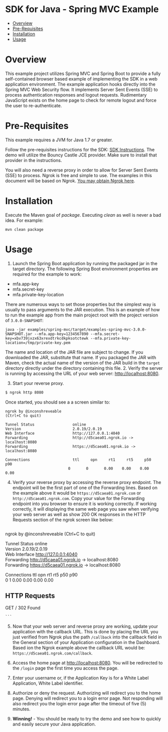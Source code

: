# SDK for Java - Spring MVC Example

  * [Overview](#overview)
  * [Pre-Requisites](#prerequisites)
  * [Installation](#installation)
  * [Usage](#usage)

# <a name="overview"></a>Overview

This example project utilizes Spring MVC and Spring Boot to provide a fully self-contained browser based example
of implementing the SDK in a web application environment.  The example application hooks directly into the 
Spring MVC Web Security flow.  It implements Server Sent Events (SSE) to process authentication
responses and logout requests.  Rudimentary JavaScript exists on the home page to check for remote logout and force
the user to re-authenticate.

# <a name="prerequisites"></a>Pre-Requisites

This example requires a JVM for Java 1.7 or greater.

Follow the pre-requisites instructions for the SDK: [SDK Instructions](../../sdk/README.md#prerequisites).
The demo will utilize the Bouncy Castle JCE provider.  Make sure to install that provider in the instructions.

You will also need a reverse proxy in order to allow for Server Sent Events (SSE) to process.  Ngrok is free and simple
to use.  The examples in this document will be based on Ngrok.  [You may obtain Ngrok here](https://ngrok.com/).


# <a name="installation"></a>Installation

Execute the Maven goal of _package_. Executing _clean_ as well is never a bad idea.  For example:

```
mvn clean package
```

#  <a name="usage"></a>Usage
1. Launch the Spring Boot application by running the packaged jar in the target directory.  The following Spring Boot
  environment properties are required for the example to work:
   
  * mfa.app-key
  * mfa.secret-key
  * mfa.private-key-location
  
  There are numerous ways to set those properties but the simplest way is usually to pass arguments to the JAR
  execution.  This is an example of how to run the example app from the main project root with the project version
  of `3.0.0-SNAPSHOT`:
  
  ```
  java -jar examples/spring-mvc/target/examples-spring-mvc-3.0.0-SNAPSHOT.jar --mfa.app-key=1234567890 --mfa.secret-key=xbv739jxzx63xrexdtrkcdkpksotctewk --mfa.private-key-location=/tmp/private-key.pem
  ```

The name and location of the JAR file are subject to change. If you downloaded the JAR, substitute that name. If you 
packaged the JAR with Maven, check the actual name of the version of the JAR build in the `target` directory directly 
under the directory containing this file. 
2. Verify the server is running by accessing the URL of your web server: [http://localhost:8080](http://localhost:8080).

3. Start your reverse proxy.

  ```bash
  $ ngrok http 8080
  ```
  
  Once started, you should see a a screen similar to:
  
  ```
ngrok by @inconshreveable                                       (Ctrl+C to quit)
                                                                                
Tunnel Status                 online                                            
Version                       2.0.19/2.0.19                                     
Web Interface                 http://127.0.0.1:4040                             
Forwarding                    http://d5caea01.ngrok.io -> localhost:8080        
Forwarding                    https://d5caea01.ngrok.io -> localhost:8080       
                                                                                
Connections                   ttl     opn     rt1     rt5     p50     p90       
                              0       0       0.00    0.00    0.00    0.00      
 
  ```

4. Verify your reverse proxy by accessing the reverse proxy endpoint.  The endpoint will be the first part of one of the
  Forwarding lines.  Based on the example above it would be ```https://d5caea01.ngrok.com``` or
  ```http://d5caea01.ngrok.com```.  Copy your value for the Forwarding endpoint into you browser to ensure it is
  working correctly.  If working correctly, it will displaying the same web page you saw when verifying your web server
  as well as show 200 OK responses in the HTTP Requests section of the ngrok screen like below:

    ```
ngrok by @inconshreveable                                       (Ctrl+C to quit)
                                                                                
Tunnel Status                 online                                            
Version                       2.0.19/2.0.19                                     
Web Interface                 http://127.0.0.1:4040                             
Forwarding                    http://d5caea01.ngrok.io -> localhost:8080        
Forwarding                    https://d5caea01.ngrok.io -> localhost:8080       
                                                                                
Connections                   ttl     opn     rt1     rt5     p50     p90       
                              0       1       0.00    0.00    0.00    0.00      
                                                                                
HTTP Requests                                                                   
-------------                                                                   
                                                                                
GET /                          302 Found                                                                         

    ```

5. Now that your web server and reverse proxy are working, update your application with the callback URL.  This is done
   by placing the URL you just verified from Ngrok plus the path `/callback` into the callback field in the General
   section of your Application configuration in the Dashboard.
   Based ion the Ngrok example above the callback URL would be: `https://d5caea01.ngrok.com/callback`.

6. Access the home page at [http://localhost:8080](http://localhost:8080).  You will be redirected to the `/login`
  page the first time you access the page.

3. Enter your username or, if the Application Key is for a White Label Application, White Label identifier.

4. Authorize or deny the request.  Authorizing will redirect you to the home page.  Denying will redirect you to a
  login error page.  Not responding will also redirect you the login error page after the timeout of five (5)
  minutes.

6. __Winning!__ - You should be ready to try the demo and see how to quickly and easily secure your Java application.
